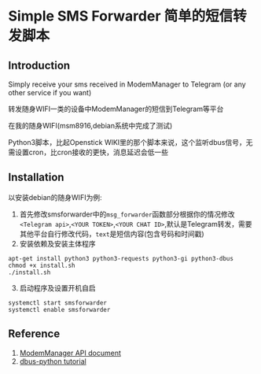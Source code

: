 # Simple SMS Forwarder 简单的短信转发脚本
## Introduction
Simply receive your sms received in ModemManager to Telegram (or any other service if you want)

转发随身WIFI一类的设备中ModemManager的短信到Telegram等平台

在我的随身WIFI(msm8916,debian系统中完成了测试)

Python3脚本，比起Openstick WIKI里的那个脚本来说，这个监听dbus信号，无需设置cron，比cron接收的更快，消息延迟会低一些

## Installation
以安装debian的随身WIFI为例:
1. 首先修改smsforwarder中的`msg_forwarder`函数部分根据你的情况修改`<Telegram api>`,`<YOUR TOKEN>`,`<YOUR CHAT ID>`,默认是Telegram转发，需要其他平台自行修改代码，`text`是短信内容(包含号码和时间戳)
2. 安装依赖及安装主体程序
```
apt-get install python3 python3-requests python3-gi python3-dbus
chmod +x install.sh
./install.sh
```
3. 启动程序及设置开机自启
```
systemctl start smsforwarder
systemctl enable smsforwarder
```

## Reference
1. [ModemManager API document](https://www.freedesktop.org/software/ModemManager/api/latest/)
2. [dbus-python tutorial](https://dbus.freedesktop.org/doc/dbus-python/tutorial.html)
